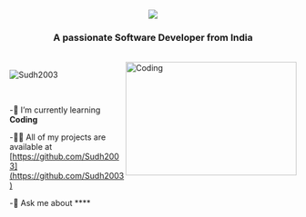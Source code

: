 <h1 align="center">
<img src="https://readme-typing-svg.herokuapp.com/?font=Righteous&size=35&center=true&vCenter=true&width=500&height=70&duration=4000&lines=Hi+There!+👋;+I'm+Sudhansu Tiwari!;"/>
</h1>
<h3 align="center">A passionate Software Developer from India</h3>
</br>
<img align="right"alt="Coding" width="300"height="200"src="https://i.pinimg.com/originals/54/e3/7d/54e37d8074ebcde1d96c77d7b2a7f310.gif">
<p align="left"> 
    <img src="https://komarev.com/ghpvc/?username=Sudh2003&label=Profile%20views&color=0e75b6&style=flat" alt="Sudh2003" /> </p>
<br/>
<div align ="left">
    
-🍄 I’m currently learning **Coding**
 
-👨‍💻 All of my projects are available at [https://github.com/Sudh2003](https://github.com/Sudh2003)
  
-💬 Ask me about **** 
</div>
